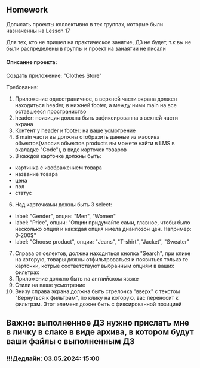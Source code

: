 ## Homework

Дописать проекты коллективно в тех группах, которые были назначенны на Lesson 17

Для тех, кто не пришел на практическое занятие, ДЗ не будет, т.к вы не были распределены в группы и проект на занаятии не писали

#### Описание проекта:

Создать приложение: "Clothes Store"

Требования:

1.  Приложение одностраничное, в верхней части экрана должен находиться header, в нижней footer, а между ними main на все оставшееся пространиство
2.  header: поизиция должна быть зафиксированна в вехней части экрана
3.  Контент у header и footer: на ваше усмотрение
4.  В main части вы должны отобразить данные из массива обьектов(массив обьектов products вы можете найти в LMS в вкаладке "Code"), в виде карточек товаров
5.  В каждой карточке должны быть:

- картинка с изображением товара
- название товара
- цена
- пол
- статус

6.  Над карточками дожны быть 3 select:

- label: "Gender", опции: "Men", "Women"
- label: "Price", опции: "Опции придумайте сами, главное, чтобы было несколько опций и какждая опция имела дианпозон цен. Например: 0-200$"
- label: "Choose product", опции: "Jeans", "T-shirt", "Jacket", "Sweater"

7. Справа от селектов, должна находиться кнопка "Search", при клике на которую, товары дожны отфильтроваться и появиться только те карточки, котрые соответствуют выбранным опциям в ваших фильтрах
8. Приложение должно быть на английском языке
9. Стили на ваше усмотрение
10. Внизу справа экрана должна быть стрелочка "вверх" с текстом "Вернуться к фильтрам", по клику на которую, вас переносит к фильтрам. Этот элемент дожне быть с фиксированной позицией

## Важно: выполненное ДЗ нужно прислать мне в личку в слаке в виде архива, в котором будут ваши файлы с выполненным ДЗ

### !!!Дедлайн: 03.05.2024: 15:00
